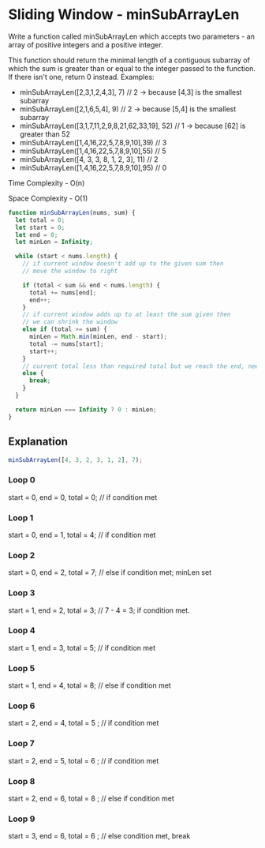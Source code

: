 # Sliding Window - minSubArrayLen

Write a function called minSubArrayLen which accepts two parameters - an array of positive integers and a positive integer.

This function should return the minimal length of a contiguous subarray of which the sum is greater than or equal to the integer passed to the function. If there isn't one, return 0 instead.
Examples:

- minSubArrayLen([2,3,1,2,4,3], 7) // 2 -> because [4,3] is the smallest subarray
- minSubArrayLen([2,1,6,5,4], 9) // 2 -> because [5,4] is the smallest subarray
- minSubArrayLen([3,1,7,11,2,9,8,21,62,33,19], 52) // 1 -> because [62] is greater than 52
- minSubArrayLen([1,4,16,22,5,7,8,9,10],39) // 3
- minSubArrayLen([1,4,16,22,5,7,8,9,10],55) // 5
- minSubArrayLen([4, 3, 3, 8, 1, 2, 3], 11) // 2
- minSubArrayLen([1,4,16,22,5,7,8,9,10],95) // 0

Time Complexity - O(n)

Space Complexity - O(1)

```javascript
function minSubArrayLen(nums, sum) {
  let total = 0;
  let start = 0;
  let end = 0;
  let minLen = Infinity;

  while (start < nums.length) {
    // if current window doesn't add up to the given sum then
    // move the window to right

    if (total < sum && end < nums.length) {
      total += nums[end];
      end++;
    }
    // if current window adds up to at least the sum given then
    // we can shrink the window
    else if (total >= sum) {
      minLen = Math.min(minLen, end - start);
      total -= nums[start];
      start++;
    }
    // current total less than required total but we reach the end, need this or else we'll be in an infinite loop
    else {
      break;
    }
  }

  return minLen === Infinity ? 0 : minLen;
}
```

## Explanation

```javascript
minSubArrayLen([4, 3, 2, 3, 1, 2], 7);
```

### Loop 0

start = 0, end = 0, total = 0; // if condition met

### Loop 1

start = 0, end = 1, total = 4; // if condition met

### Loop 2

start = 0, end = 2, total = 7; // else if condition met; minLen set

### Loop 3

start = 1, end = 2, total = 3; // 7 - 4 = 3; if condition met.

### Loop 4

start = 1, end = 3, total = 5; // if condition met

### Loop 5

start = 1, end = 4, total = 8; // else if condition met

### Loop 6

start = 2, end = 4, total = 5 ; // if condition met

### Loop 7

start = 2, end = 5, total = 6 ; // if condition met

### Loop 8

start = 2, end = 6, total = 8 ; // else if condition met

### Loop 9

start = 3, end = 6, total = 6 ; // else condition met, break
